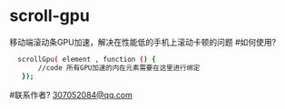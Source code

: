 # scroll-gpu
移动端滚动条GPU加速，解决在性能低的手机上滚动卡顿的问题
#如何使用?
```bash
  scrollGpu( element , function () {
       //code 所有GPU加速的内在元素需要在这里进行绑定
   });
```
#联系作者?
307052084@qq.com


